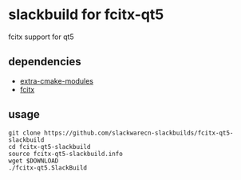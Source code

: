 # slackbuild for fcitx-qt5

fcitx support for qt5

## dependencies

* [extra-cmake-modules](https://github.com/slackwarecn-slackbuilds/extra-cmake-modules)
* [fcitx](https://slackbuilds.org/repository/14.2/misc/fcitx/)

## usage

```
git clone https://github.com/slackwarecn-slackbuilds/fcitx-qt5-slackbuild
cd fcitx-qt5-slackbuild
source fcitx-qt5-slackbuild.info
wget $DOWNLOAD
./fcitx-qt5.SlackBuild
```
